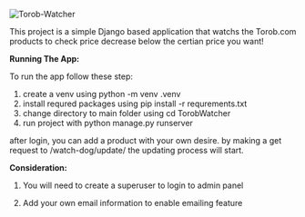 
![Torob-Watcher](https://github.com/h4mid-hosseini/torob-price-watcher/assets/29615771/ab94e8d1-5adb-4e31-85ca-d71e9c4aa6ea)



This project is a simple Django based application that watchs the Torob.com products to check price decrease below the certian price you want!

**Running The App:**

To run the app follow these step:
1. create a venv using python -m venv .venv
2. install requred packages using pip install -r requrements.txt
3. change directory to main folder using cd TorobWatcher
4. run project with python manage.py runserver

after login, you can add a product with your own desire. 
by making a get request to /watch-dog/update/ the updating process will start.

**Consideration:**

1. You will need to create a superuser to login to admin panel

2. Add your own email information to enable emailing feature

